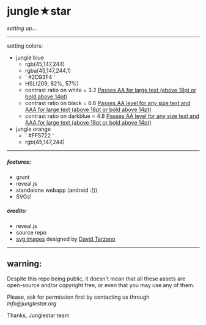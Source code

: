 # jungle★star

_setting up..._

- - -


setting colors:

- jungle blue  
    - rgb(45,147,244)
    - rgba(45,147,244,1)
    - ' #2D93F4 ' 
    - HSL(209, 82%, 57%)
    - contrast ratio on white = 3.2 [Passes AA for large text (above 18pt or bold above 14pt)](http://leaverou.github.io/contrast-ratio/#hsla%28%20209%2C%2082%25%2C%2057%25%2C%20.7%29-on-white)
    - contrast ratio on black = 6.6 [Passes AA level for any size text and AAA for large text (above 18pt or bold above 14pt)](http://leaverou.github.io/contrast-ratio/#hsla%28%20209%2C%2082%25%2C%2057%25%2C%20.7%29-on-black)
    - contrast ratio on darkblue = 4.8 [Passes AA level for any size text and AAA for large text (above 18pt or bold above 14pt)](http://leaverou.github.io/contrast-ratio/#hsla%28209%2C83%25%2C57%25%2C1%29-on-darkblue)
- jungle orange
    - ' #FF5722 '
    - rgb(45,147,244)
 
- - -

##### features:

- grunt  
- reveal.js
- standalone webapp (android :())
- SVGs!

##### credits:

- reveal.js
- source repo
- [svg images](https://github.com/toybreaker/junglestar/tree/gh-pages/images) designed by [David Terzano](http://work-it.it)

 
- - -

## warning:

Despite this repo being public, it doesn't mean that all these assets are open-source and/or copyright free, or even that you may use any of them.

Please, ask for permission first by contacting us through _info@junglestar.org_

Thanks, Junglestar team
